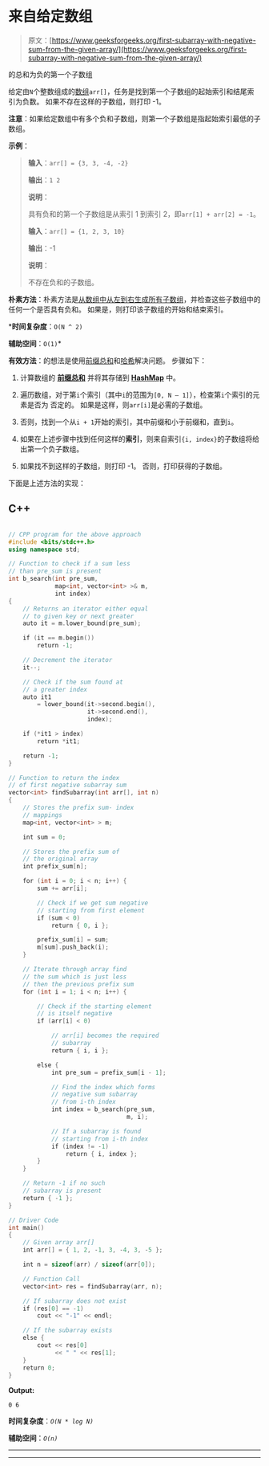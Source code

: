 # 来自给定数组

> 原文：[https://www.geeksforgeeks.org/first-subarray-with-negative-sum-from-the-given-array/](https://www.geeksforgeeks.org/first-subarray-with-negative-sum-from-the-given-array/)

的总和为负的第一个子数组

给定由`N`个整数组成的[数组](https://www.geeksforgeeks.org/introduction-to-arrays/)`arr[]`，任务是找到第一个子数组的起始索引和结尾索引为负数。 如果不存在这样的子数组，则打印 -1。

**注意**：如果给定数组中有多个负和子数组，则第一个子数组是指起始索引最低的子数组。

**示例**：

> **输入**：`arr[] = {3, 3, -4, -2}`
>
> **输出**：`1 2`
>
> **说明**：
>
> 具有负和的第一个子数组是从索引 1 到索引 2，即`arr[1] + arr[2] = -1`。
> 
> **输入**：`arr[] = {1, 2, 3, 10}`
>
> **输出**：-1
>
> **说明**：
>
> 不存在负和的子数组。

**朴素方法**：朴素方法是[从数组中从左到右生成所有子数组](https://www.geeksforgeeks.org/generating-subarrays-using-recursion/)，并检查这些子数组中的任何一个是否具有负和。 如果是，则打印该子数组的开始和结束索引。

***时间复杂度**：`O(N ^ 2)`

**辅助空间**：`O(1)`*

**有效方法**：的想法是使用[前缀总和](https://www.geeksforgeeks.org/prefix-sum-array-implementation-applications-competitive-programming/)和[哈希](http://www.geeksforgeeks.org/hashing-data-structure/)解决问题。 步骤如下：

1.  计算数组的 [**前缀总和**](https://www.geeksforgeeks.org/prefix-sum-array-implementation-applications-competitive-programming/) 并将其存储到 [**HashMap**](http://www.geeksforgeeks.org/java-util-hashmap-in-java/) 中。

2.  遍历数组，对于第`i`个索引（其中`i`的范围为`[0, N – 1]`），检查第`i`个索引的元素是否为 否定的。 如果是这样，则`arr[i]`是必需的子数组。

3.  否则，找到一个从`i + 1`开始的索引，其中前缀和小于前缀和，直到`i`。

4.  如果在上述步骤中找到任何这样的**索引**，则来自索引`{i, index}`的子数组将给出第一个负子数组。

5.  如果找不到这样的子数组，则打印 -1。 否则，打印获得的子数组。

下面是上述方法的实现：

## C++

```cpp

// CPP program for the above approach 
#include <bits/stdc++.h> 
using namespace std; 

// Function to check if a sum less 
// than pre_sum is present 
int b_search(int pre_sum, 
             map<int, vector<int> >& m, 
             int index) 
{ 
    // Returns an iterator either equal 
    // to given key or next greater 
    auto it = m.lower_bound(pre_sum); 

    if (it == m.begin()) 
        return -1; 

    // Decrement the iterator 
    it--; 

    // Check if the sum found at 
    // a greater index 
    auto it1 
        = lower_bound(it->second.begin(), 
                      it->second.end(), 
                      index); 

    if (*it1 > index) 
        return *it1; 

    return -1; 
} 

// Function to return the index 
// of first negative subarray sum 
vector<int> findSubarray(int arr[], int n) 
{ 
    // Stores the prefix sum- index 
    // mappings 
    map<int, vector<int> > m; 

    int sum = 0; 

    // Stores the prefix sum of 
    // the original array 
    int prefix_sum[n]; 

    for (int i = 0; i < n; i++) { 
        sum += arr[i]; 

        // Check if we get sum negative 
        // starting from first element 
        if (sum < 0) 
            return { 0, i }; 

        prefix_sum[i] = sum; 
        m[sum].push_back(i); 
    } 

    // Iterate through array find 
    // the sum which is just less 
    // then the previous prefix sum 
    for (int i = 1; i < n; i++) { 

        // Check if the starting element 
        // is itself negative 
        if (arr[i] < 0) 

            // arr[i] becomes the required 
            // subarray 
            return { i, i }; 

        else { 
            int pre_sum = prefix_sum[i - 1]; 

            // Find the index which forms 
            // negative sum subarray 
            // from i-th index 
            int index = b_search(pre_sum, 
                                 m, i); 

            // If a subarray is found 
            // starting from i-th index 
            if (index != -1) 
                return { i, index }; 
        } 
    } 

    // Return -1 if no such 
    // subarray is present 
    return { -1 }; 
} 

// Driver Code 
int main() 
{ 
    // Given array arr[] 
    int arr[] = { 1, 2, -1, 3, -4, 3, -5 }; 

    int n = sizeof(arr) / sizeof(arr[0]); 

    // Function Call 
    vector<int> res = findSubarray(arr, n); 

    // If subarray does not exist 
    if (res[0] == -1) 
        cout << "-1" << endl; 

    // If the subarray exists 
    else { 
        cout << res[0] 
             << " " << res[1]; 
    } 
    return 0; 
} 

```

**Output:**

```
0 6

```

**时间复杂度**：*`O(N * log N)`*

**辅助空间**：*`O(n)`*



* * *

* * *



